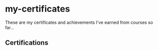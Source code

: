 # my-certificates

These are my certificates and achievements I've earned from courses so far...

## Certifications
